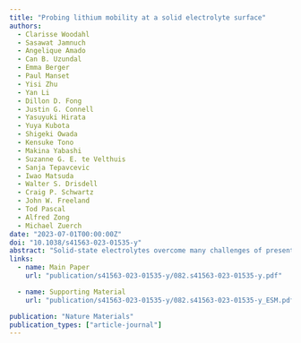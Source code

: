```yaml
---
title: "Probing lithium mobility at a solid electrolyte surface"
authors:
  - Clarisse Woodahl
  - Sasawat Jamnuch
  - Angelique Amado
  - Can B. Uzundal
  - Emma Berger
  - Paul Manset
  - Yisi Zhu
  - Yan Li
  - Dillon D. Fong
  - Justin G. Connell
  - Yasuyuki Hirata
  - Yuya Kubota
  - Shigeki Owada
  - Kensuke Tono
  - Makina Yabashi
  - Suzanne G. E. te Velthuis
  - Sanja Tepavcevic
  - Iwao Matsuda
  - Walter S. Drisdell
  - Craig P. Schwartz
  - John W. Freeland
  - Tod Pascal
  - Alfred Zong
  - Michael Zuerch
date: "2023-07-01T00:00:00Z"
doi: "10.1038/s41563-023-01535-y"
abstract: "Solid-state electrolytes overcome many challenges of present-day lithium ion batteries, such as safety hazards and dendrite formation^1,2^. However, detailed understanding of the involved lithium dynamics is missing due to a lack of in operando measurements with chemical and interfacial specificity. Here we investigate a prototypical solid-state electrolyte using linear and nonlinear extreme-ultraviolet spectroscopies. Leveraging the surface sensitivity of extreme-ultraviolet-second-harmonic-generation spectroscopy, we obtained a direct spectral signature of surface lithium ions, showing a distinct blueshift relative to bulk absorption spectra. First-principles simulations attributed the shift to transitions from the lithium 1 *s* state to hybridized Li-*s*/Ti-*d* orbitals at the surface. Our calculations further suggest a reduction in lithium interfacial mobility due to suppressed low-frequency rattling modes, which is the fundamental origin of the large interfacial resistance in this material. Our findings pave the way for new optimization strategies to develop these electrochemical devices via interfacial engineering of lithium ions."
links:
  - name: Main Paper
    url: "publication/s41563-023-01535-y/082.s41563-023-01535-y.pdf"

  - name: Supporting Material
    url: "publication/s41563-023-01535-y/082.s41563-023-01535-y_ESM.pdf"

publication: "Nature Materials"
publication_types: ["article-journal"]
---
```


